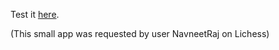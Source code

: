 Test it [here](https://github.com/NavneetRaj45/Learn_Square_Names).

(This small app was requested by user NavneetRaj on Lichess)
